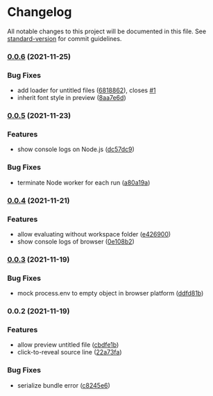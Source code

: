 # Changelog

All notable changes to this project will be documented in this file. See [standard-version](https://github.com/conventional-changelog/standard-version) for commit guidelines.

### [0.0.6](https://github.com/ambar/vscode-live-code/compare/v0.0.5...v0.0.6) (2021-11-25)


### Bug Fixes

* add loader for untitled files ([6818862](https://github.com/ambar/vscode-live-code/commit/6818862f542bf534fd31f3a293892a323bcaa550)), closes [#1](https://github.com/ambar/vscode-live-code/issues/1)
* inherit font style in preview ([8aa7e6d](https://github.com/ambar/vscode-live-code/commit/8aa7e6d976cc6f8acffe215cba0561efc986093e))

### [0.0.5](https://github.com/ambar/vscode-live-code/compare/v0.0.4...v0.0.5) (2021-11-23)


### Features

* show console logs on Node.js ([dc57dc9](https://github.com/ambar/vscode-live-code/commit/dc57dc903d80bf7a5ac7d110a3d44ab62516fedf))


### Bug Fixes

* terminate Node worker for each run ([a80a19a](https://github.com/ambar/vscode-live-code/commit/a80a19acf24058853a373976e241483796781f2f))

### [0.0.4](https://github.com/ambar/vscode-live-code/compare/v0.0.3...v0.0.4) (2021-11-21)


### Features

* allow evaluating without workspace folder ([e426900](https://github.com/ambar/vscode-live-code/commit/e4269000acb6931429dbe9508114a83134670b6d))
* show console logs of browser ([0e108b2](https://github.com/ambar/vscode-live-code/commit/0e108b24e2d9944531e60a7ab30dde6bf7262885))

### [0.0.3](https://github.com/ambar/vscode-live-code/compare/v0.0.2...v0.0.3) (2021-11-19)


### Bug Fixes

* mock process.env to empty object in browser platform ([ddfd81b](https://github.com/ambar/vscode-live-code/commit/ddfd81be808584194a93ea7f2401ac117338e786))

### 0.0.2 (2021-11-19)


### Features

* allow preview untitled file ([cbdfe1b](https://github.com/ambar/vscode-live-code/commit/cbdfe1bec38f81dc6397e6190817782a9b088427))
* click-to-reveal source line ([22a73fa](https://github.com/ambar/vscode-live-code/commit/22a73fac1d0f6a9d2355897aa5aaaf985ef49140))


### Bug Fixes

* serialize bundle error ([c8245e6](https://github.com/ambar/vscode-live-code/commit/c8245e6ee36d805f5ec2d8219c81e09677b4468f))
